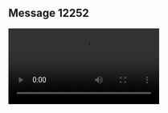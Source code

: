 ## Message 12252



![Video](https://data.iron-swords.co.il/2024/October/07/https://data.iron-swords.co.il/2024/October/07/12252/12252_media.mp4)
